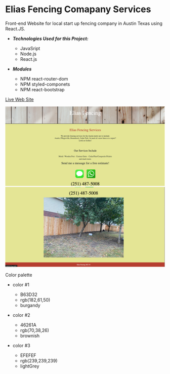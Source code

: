 # Elias Fencing Comapany Services

Front-end Website for local start up fencing company in Austin Texas using React.JS.

- **_Technologies Used for this Project:_**

  - JavaSript
  - Node.js
  - React.js

- **_Modules_**
  - NPM react-router-dom
  - NPM styled-componets
  - NPM react-bootstrap

[Live Web Site](http://www.eliasfencing.com/)

![ExampleOne](/src/assets/images/equalized-eliasFencing.png)
![ExampleOne](/src/assets/images/equalized-eliasFencingCarousel.png)

Color palette

- color #1

  - B63D32
  - rgb(182,61,50)
  - burgandy

- color #2

  - 46261A
  - rgb(70,38,26)
  - brownish

- color #3
  - EFEFEF
  - rgb(239,239,239)
  - lightGrey
